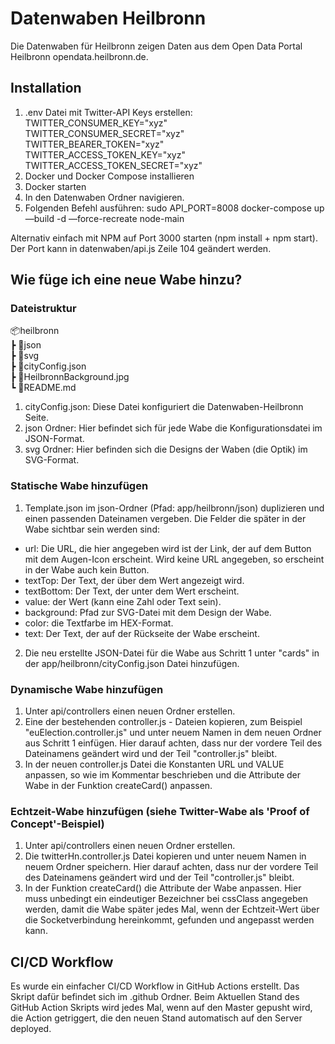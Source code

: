 # Datenwaben Heilbronn

Die Datenwaben für Heilbronn zeigen Daten aus dem Open Data Portal Heilbronn opendata.heilbronn.de.

## Installation

1. .env Datei mit Twitter-API Keys erstellen:  
    TWITTER_CONSUMER_KEY="xyz"  
    TWITTER_CONSUMER_SECRET="xyz"  
    TWITTER_BEARER_TOKEN="xyz"  
    TWITTER_ACCESS_TOKEN_KEY="xyz"  
    TWITTER_ACCESS_TOKEN_SECRET="xyz"  
2. Docker und Docker Compose installieren
3. Docker starten
4. In den Datenwaben Ordner navigieren.
5. Folgenden Befehl ausführen: sudo API_PORT=8008 docker-compose up —build -d —force-recreate node-main

Alternativ einfach mit NPM auf Port 3000 starten (npm install + npm start). Der Port kann in datenwaben/api.js Zeile 104 geändert werden.

## Wie füge ich eine neue Wabe hinzu?

### Dateistruktur

📦heilbronn  
┣ 📂json  
┣ 📂svg  
┣ 📜cityConfig.json  
┣ 📜HeilbronnBackground.jpg  
┗ 📜README.md  

1. cityConfig.json: Diese Datei konfiguriert die Datenwaben-Heilbronn Seite.
2. json Ordner: Hier befindet sich für jede Wabe die Konfigurationsdatei im JSON-Format.
3. svg Ordner: Hier befinden sich die Designs der Waben (die Optik) im SVG-Format.

### Statische Wabe hinzufügen

1. Template.json im json-Ordner (Pfad: app/heilbronn/json) duplizieren und einen passenden Dateinamen vergeben.
Die Felder die später in der Wabe sichtbar sein werden sind:

- url: Die URL, die hier angegeben wird ist der Link, der auf dem Button mit dem Augen-Icon erscheint. Wird keine URL angegeben, so erscheint in der Wabe auch kein Button.
- textTop: Der Text, der über dem Wert angezeigt wird.
- textBottom: Der Text, der unter dem Wert erscheint.
- value: der Wert (kann eine Zahl oder Text sein).
- background: Pfad zur SVG-Datei mit dem Design der Wabe.
- color: die Textfarbe im HEX-Format.
- text: Der Text, der auf der Rückseite der Wabe erscheint.

2. Die neu erstellte JSON-Datei für die Wabe aus Schritt 1 unter "cards" in der app/heilbronn/cityConfig.json Datei hinzufügen.

### Dynamische Wabe hinzufügen

1. Unter api/controllers einen neuen Ordner erstellen.
2. Eine der bestehenden controller.js - Dateien kopieren, zum Beispiel "euElection.controller.js" und unter neuem Namen in dem neuen Ordner aus Schritt 1 einfügen. Hier darauf achten, dass nur der vordere Teil des Dateinamens geändert wird und der Teil "controller.js" bleibt.
3. In der neuen controller.js Datei die Konstanten URL und VALUE anpassen, so wie im Kommentar beschrieben und die Attribute der Wabe in der Funktion createCard() anpassen.

### Echtzeit-Wabe hinzufügen (siehe Twitter-Wabe als 'Proof of Concept'-Beispiel)

1. Unter api/controllers einen neuen Ordner erstellen.
2. Die twitterHn.controller.js Datei kopieren und unter neuem Namen in neuem Ordner speichern. Hier darauf achten, dass nur der vordere Teil des Dateinamens geändert wird und der Teil "controller.js" bleibt.
3. In der Funktion createCard() die Attribute der Wabe anpassen. Hier muss unbedingt ein eindeutiger Bezeichner bei cssClass angegeben werden, damit die Wabe später jedes Mal, wenn der Echtzeit-Wert über die Socketverbindung hereinkommt, gefunden und angepasst werden kann.

## CI/CD Workflow

Es wurde ein einfacher CI/CD Workflow in GitHub Actions erstellt. Das Skript dafür befindet sich im .github Ordner.
Beim Aktuellen Stand des GitHub Action Skripts wird jedes Mal, wenn auf den Master gepusht wird, die Action getriggert, die den neuen Stand automatisch auf den Server deployed.
